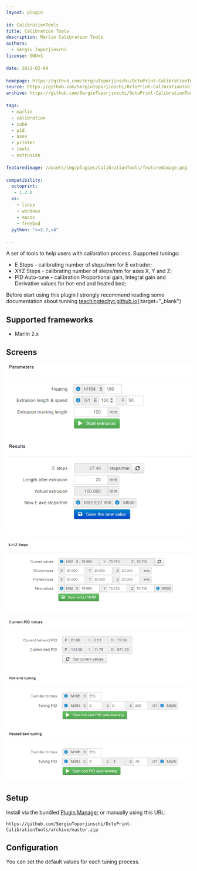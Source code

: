 ```yaml
---
layout: plugin

id: CalibrationTools
title: Calibration Tools
description: Marlin Calibration Tools
authors: 
  - Sergiu Toporjinschi
license: GNUv3

date: 2022-02-09

homepage: https://github.com/SergiuToporjinschi/OctoPrint-CalibrationTools
source: https://github.com/SergiuToporjinschi/OctoPrint-CalibrationTools
archive: https://github.com/SergiuToporjinschi/OctoPrint-CalibrationTools/archive/master.zip

tags:
  - marlin
  - calibration
  - cube
  - pid
  - axes
  - printer
  - tools
  - extrusion
  
featuredimage: /assets/img/plugins/CalibrationTools/featuredimage.png

compatibility:
  octoprint: 
   - 1.2.0
  os:
    - linux
    - windows
    - macos
    - freebsd
  python: ">=2.7,<4"

---
```


A set of tools to help users with calibration process.
Supported tunings:

- E Steps - calibrating number of steps/mm for E extruder;
- XYZ Steps - calibrating number of steps/mm for axes X, Y and Z;
- PID Auto-tune - calibration Proportional gain, Integral gain and Derivative values for hot-end and heated bed;

Before start using this plugin I strongly recommend reading some documentation about tunning [teachingtechyt.github.io](https://teachingtechyt.github.io/calibration.html){:target="_blank"}

## Supported frameworks

- Marlin 2.x

## Screens

![E-Steps](/assets/img/plugins/CalibrationTools/eSteps.png)

![X-Y-Z Steps](/assets/img/plugins/CalibrationTools/featuredimage.png)

![PID Autotune](/assets/img/plugins/CalibrationTools/PID-autotune.png)

## Setup

Install via the bundled [Plugin Manager](https://docs.octoprint.org/en/master/bundledplugins/pluginmanager.html)
or manually using this URL:

    https://github.com/SergiuToporjinschi/OctoPrint-CalibrationTools/archive/master.zip

## Configuration

You can set the default values for each tuning process.
